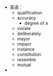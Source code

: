 - 英语：
	- qualification
	- accuracy
		- degree of a
	- violate
	- deliberately
	- mayor
	- impact
	- instance
	- constitution
	- resemble
	- mutual
-